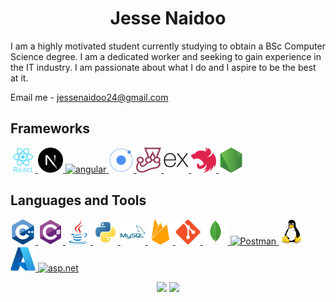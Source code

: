 <h1 align="center">Jesse Naidoo</h1>


<p>
I am a highly motivated student currently studying to obtain a BSc
Computer Science degree. I am a dedicated worker and seeking to
gain experience in the IT industry. I am passionate about what I do
and I aspire to be the best at it.</p>

Email me - jessenaidoo24@gmail.com

## Frameworks

<p align="left"> 

 <a href="https://reactjs.org/" target="_blank" rel="noreferrer"> <img src="https://raw.githubusercontent.com/devicons/devicon/master/icons/react/react-original-wordmark.svg" alt="react" width="40" height="40"/> </a> 
 <a href="https://nextjs.org/" target="_blank" rel="noreferrer"> <img src="https://raw.githubusercontent.com/devicons/devicon/1119b9f84c0290e0f0b38982099a2bd027a48bf1/icons/nextjs/nextjs-original.svg" alt="nextjs" width="40" height="40"/> </a> 
    <a href="https://angular.io" target="_blank" rel="noreferrer"> <img src="https://angular.io/assets/images/logos/angular/angular.svg" alt="angular" width="40" height="40"/> </a>
  <a href="https://ionicframework.com/" target="_blank" rel="noreferrer"> <img src="https://raw.githubusercontent.com/devicons/devicon/1119b9f84c0290e0f0b38982099a2bd027a48bf1/icons/ionic/ionic-original.svg" alt="ionic" width="40" height="40"/> </a>
   <a href="https://ionicframework.com/" target="_blank" rel="noreferrer"> <img src="https://raw.githubusercontent.com/devicons/devicon/1119b9f84c0290e0f0b38982099a2bd027a48bf1/icons/jest/jest-plain.svg" alt="Jesr" width="40" height="40"/> </a>
      <a href="https://expressjs.com/" target="_blank" rel="noreferrer"> <img src="https://raw.githubusercontent.com/devicons/devicon/1119b9f84c0290e0f0b38982099a2bd027a48bf1/icons/express/express-original.svg" alt="Express" width="40" height="40"/> </a>
       <a href="https://nestjs.com/" target="_blank" rel="noreferrer"> <img src="https://raw.githubusercontent.com/devicons/devicon/1119b9f84c0290e0f0b38982099a2bd027a48bf1/icons/nestjs/nestjs-plain.svg" alt="NestJs" width="40" height="40"/> </a>
       <a href="https://nodejs.org/en" target="_blank" rel="noreferrer"> <img src="https://raw.githubusercontent.com/devicons/devicon/1119b9f84c0290e0f0b38982099a2bd027a48bf1/icons/nodejs/nodejs-original.svg" alt="NodeJS" width="40" height="40"/> </a>
   </p>
  
## Languages and Tools
<p align="left"> 
  <a href="https://cplusplus.com/" target="_blank" rel="noreferrer"> <img src="https://raw.githubusercontent.com/devicons/devicon/1119b9f84c0290e0f0b38982099a2bd027a48bf1/icons/cplusplus/cplusplus-original.svg" alt="C++" width="40" height="40"/> </a>
   <a href="https://www.w3schools.com/cs/index.php" target="_blank" rel="noreferrer"> <img src="https://raw.githubusercontent.com/devicons/devicon/1119b9f84c0290e0f0b38982099a2bd027a48bf1/icons/csharp/csharp-original.svg" alt="C#" width="40" height="40"/> </a>
    <a href="https://www.java.com/en/" target="_blank" rel="noreferrer"> <img src="https://raw.githubusercontent.com/devicons/devicon/1119b9f84c0290e0f0b38982099a2bd027a48bf1/icons/java/java-original.svg" alt="Java" width="40" height="40"/> </a>
    <a href="https://www.python.org/" target="_blank" rel="noreferrer"> <img src="https://raw.githubusercontent.com/devicons/devicon/1119b9f84c0290e0f0b38982099a2bd027a48bf1/icons/python/python-original.svg" alt="python" width="40" height="40"/> </a>
      <a href="https://www.w3schools.com/html/" target="_blank" rel="noreferrer"> <img src="https://raw.githubusercontent.com/devicons/devicon/1119b9f84c0290e0f0b38982099a2bd027a48bf1/icons/mysql/mysql-plain-wordmark.svg" alt="MySQL" width="40" height="40"/> </a>
    <a href="https://firebase.google.com/" target="_blank" rel="noreferrer"> <img src="https://raw.githubusercontent.com/devicons/devicon/1119b9f84c0290e0f0b38982099a2bd027a48bf1/icons/firebase/firebase-plain.svg" alt="Firebase" width="40" height="40"/> </a>
  <a href="https://git-scm.com/" target="_blank" rel="noreferrer"> <img src="https://raw.githubusercontent.com/devicons/devicon/1119b9f84c0290e0f0b38982099a2bd027a48bf1/icons/git/git-original.svg" alt="Git" width="40" height="40"/> </a>
   <a href="https://git-scm.com/" target="_blank" rel="noreferrer"> <img src="https://raw.githubusercontent.com/devicons/devicon/1119b9f84c0290e0f0b38982099a2bd027a48bf1/icons/mongodb/mongodb-original.svg" alt="MongoDB" width="40" height="40"/> </a>
 <a href="https://www.postman.com/" target="_blank" rel="noreferrer"> <img src="https://cdn.worldvectorlogo.com/logos/postman.svg" alt="Postman" width="40" height="40"/> </a>
    <a href="https://www.linux.org/" target="_blank" rel="noreferrer"> <img src="https://raw.githubusercontent.com/devicons/devicon/1119b9f84c0290e0f0b38982099a2bd027a48bf1/icons/linux/linux-original.svg" alt="Linux" width="40" height="40"/> </a>
  <a href="https://azure.microsoft.com/en-gb/" target="_blank" rel="noreferrer"> <img src="https://raw.githubusercontent.com/devicons/devicon/1119b9f84c0290e0f0b38982099a2bd027a48bf1/icons/azure/azure-original.svg" alt="Azure" width="40" height="40"/> </a>
 <a href="https://learn.microsoft.com/en-us/aspnet/core/introduction-to-aspnet-core?view=aspnetcore-7.0" target="_blank" rel="noreferrer"> <img src="https://upload.wikimedia.org/wikipedia/commons/thumb/e/ee/.NET_Core_Logo.svg/512px-.NET_Core_Logo.svg.png?20210328084203" alt="asp.net" width="40" height="40"/> </a>
   </p>
   
   
   
<p align="center">
 <img height="50%" width="auto" src="https://github-readme-stats-git-masterrstaa-rickstaa.vercel.app/api?username=jnaid00&&show_icons=true">
<!--   <img height="50%" width="auto" src ="https://github-readme-stats.vercel.app/api?username=jnaid00"> -->
<!--   <img height="100%" width="auto" src ="https://github-readme-stats.vercel.app/api/top-langs/?username=jnaid00&layout=donut&hide_border=true&langs_count=6&hide=jupyter%20notebook,tex,css,php&exclude_repo=Pacman-AI">-->
  <img src ="https://github-readme-streak-stats.herokuapp.com?user=jnaid00&hide_border=true"> 
  <br>
  <br>
</p>


